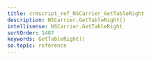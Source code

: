 ```yaml
---
title: crmscript_ref_NSCarrier_GetTableRight
description: NSCarrier.GetTableRight()
intellisense: NSCarrier.GetTableRight
sortOrder: 1487
keywords: GetTableRight()
so.topic: reference
---
```





